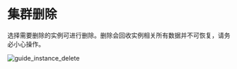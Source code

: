 # 集群删除

选择需要删除的实例可进⾏删除。删除会回收实例相关所有数据并不可恢复，请务必⼩⼼操作。

![guide_instance_delete](../../images/guide_instance_delete.png)
